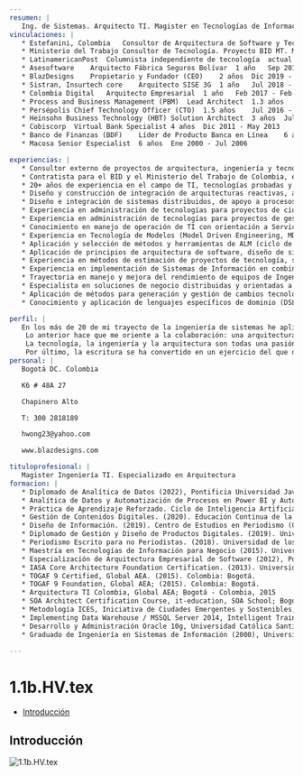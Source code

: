 ```yaml
---
resumen: |
   Ing. de Sistemas. Arquitecto TI. Magister en Tecnologías de Información para Negocio (MBIT, Uniandes). Especializado en Arquitectura de Software Empresarial (AES, Javeriana). Certificado Arquitectura de Software IASA CITAF. Certificado TOGAF 9.1 Nivel 1 y 2. Consultor Tecnologías de Información y Transformación Negocio con Tecnología. Consultor en mejoría de procesos de ingeniería. Consultor en industrialización y construcción de software y sistemas de información. Miembro de la Asociación de Arquitectos Empresariales, AEA. Miembro Global IASA, Chapter Colombia. Miembro de ACIS (Asoc. Ing. de Sistemas). Columnista independiente de Tecnología en LatinamericanPost.
vinculaciones: |
   * Estefanini, Colombia	Consultor de Arquitectura de Software y Tecnología	1 año	   actual
   * Ministerio del Trabajo	Consultor de Tecnología. Proyecto BID MT. Mercado Laboral	   2 años	Oct 2019 - Dic 2022
   * LatinamericanPost	Columnista independiente de tecnología	actual	actual
   * Asesoftware	Arquitecto Fábrica Seguros Bolívar	1 año	Sep 2019 - Sep 2020
   * BlazDesigns	Propietario y Fundador (CEO)	2 años	Dic 2019 - Dic 2021
   * Sistran, Insurtech core	Arquitecto SISE 3G	1 año	Jul 2018 - Sep 2019
   * Colombia Digital	Arquitecto Empresarial	1 año	Feb 2017 - Feb 2018
   * Process and Business Management (PBM)	Lead Architect	1.3 años	Jul 2016 - Dic 2018
   * Persépolis	Chief Technology Officer (CTO)	1.5 años	Jul 2016 - Abr 2018
   * Heinsohn Business Technology (HBT)	Solution Architect	3 años	Jul 2013 - Jun 2016
   * Cobiscorp	Virtual Bank Specialist	4 años	Dic 2011 - May 2013
   * Banco de Finanzas (BDF)	Líder de Producto Banca en Línea	6 años	Ago 2005 - Jul    2011
   * Macosa	Senior Especialist	6 años	Ene 2000 - Jul 2006

experiencias: |
   * Consultor externo de proyectos de arquitectura, ingeniería y tecnología para Estefanini, Colombia. 
   * Contratista para el BID y el Ministerio del Trabajo de Colombia, en el cargo de consultor arquitecto de software para proyectos de diseño e implementación de sistemas de información para el Programa de Fortalecimiento al Empleo y del Mercado Laboral
   * 20+ años de experiencia en el campo de TI, tecnologías probadas y nuevas, ingeniería de procesos y de sistemas, proyectos de TI
   * Diseño y construcción de integración de arquitecturas reactivas, asíncronas, orientadas a eventos
   * Diseño e integración de sistemas distribuidos, de apoyo a procesos de negocio, basados en arquitectura de componentes, servicios modulares, microservicios y SOA
   * Experiencia en administración de tecnologías para proyectos de ciudades inteligentes
   * Experiencia en administración de tecnologías para proyectos de gestión documental
   * Conocimiento en manejo de operación de TI con orientación a Servicios de TI (basados en ITIL)
   * Experiencia en Tecnología de Modelos (Model Driven Engineering, MDE) para especificación, diseño y automatización de construcción y mantenimiento de sistemas de información y software
   * Aplicación y selección de métodos y herramientas de ALM (ciclo de vida de aplicaciones de software) con énfasis en diseño
   * Aplicación de principios de arquitectura de software, diseño de sistemas: patrones convencionales y emergentes y teoría de sistemas de información
   * Experiencia en métodos de estimación de proyectos de tecnología, software, costos, calidad, relación con la Arquitectura de Software y de Negocio
   * Experiencia en implementación de Sistemas de Información en combinación de Agilismo y gerencia de proyectos, PMI (Project Management Institute)
   * Trayectoria en manejo y mejora del rendimiento de equipos de Ingeniería bajo métodos de industrialización y automatización para la construcción de software
   * Especialista en soluciones de negocio distribuidas y orientadas a sistemas de misión crítica como banca en línea, canales electrónicos, y automatización de procesos
   * Aplicación de métodos para generación y gestión de cambios tecnológicos de alto-impacto para la empresa
   * Conocimiento y aplicación de lenguajes específicos de dominio (DSL) para acelerar la comunicación y la producción de artefactos para las áreas de negocio, interesados, administradores, arquitectos y otros ingenieros

perfil: |
   En los más de 20 de mi trayecto de la ingeniería de sistemas he aplicado los procesos de la ingeniería y tecnologías para abordar retos de clientes de distintos sectores,  público, privado, bancario, financiero, seguros, fábricas de software, emprendimientos, entre otros. He estudiado los procesos y los ciclos de la ingeniería de software, he puesto en marcha tecnologías y paradigmas de desarrollo y de arquitectura. Conozco el agilismo y el desarrollo continuo, práctica a la que confiero confianza como transformadora extendida a la creación de productos y negocios. He aprendido de la gestión del portafolio de aplicaciones (Arquitectura Empresarial), y de la Dirección de TI. Los posgrados, la Academia, los colegas  ayudaron, y mucho; igual las áreas y actividades en las que he trabajado, como el diseño y gestión de servicios TI, Gobierno TI, planeación de TI, creación de oficinas de arquitectura, analítica de datos, arquitectura de información, integración de aplicaciones de empresas, análisis de los procesos de negocio, y una de mis preferidas, la ingeniería de modelos y la automatización del software, ahora impulsada la inteligencia artificial.
	Lo anterior hace que me oriente a la colaboración: una arquitectura no se hace en aislamiento. La comunicación y la colaboración son preponderante en la relación con las unidades de negocio, gerentes de proyectos, operación, jefes de infraestructura, dueños de procesos, productos, expertos de negocio, líderes funcionales, y por supuesto, con mis colegas ingenieros.
	La tecnología, la ingeniería y la arquitectura son todas una pasión, y mi trabajo. Procuro posicionarlas y tender diálogos con otras disciplinas, como la economía y los negocios. Sostengo que el software, distinto a otras construcciones, es moldeable, incremental, de naturaleza cambiante. Sé también que hay que conjugar los intereses con los resultados, incluso por fuera de los métodos formales, con el fin de entregar logros a beneficiarios, interesados, dueños de negocio, interventores, auditores; lo mismo a colegas, con quienes disfruto argumentar.
	Por último, la escritura se ha convertido en un ejercicio del que disfruto y, que no debe ser sorpresa, complementa a la perfección mi trabajo: la documentación técnica. Desde el 2018 escribo en sitios de opinión y soy columnista independiente de tecnología en LatinamericanPost.
personal: |
   Bogotá DC. Colombia

   K6 # 48A 27

   Chapinero Alto

   T: 300 2818189

   hwong23@yahoo.com

   www.blazdesigns.com

tituloprofesional: |
   Magister Ingeniería TI. Especializado en Arquitectura
formacion: |
   * Diplomado de Analítica de Datos (2022), Pontificia Universidad Javeriana. Bogotá.
   * Analítica de Datos y Automatización de Procesos en Power BI y Automate. (2021). Educación Continua de la Pontificia Universidad Javeriana. Bogotá
   * Práctica de Aprendizaje Reforzado. Ciclo de Inteligencia Artificial. (2021). Universidad de los Andes. Bogotá
   * Gestión de Contenidos Digitales. (2020). Educación Continua de la Pontificia Universidad Javeriana. Bogotá.
   * Diseño de Información. (2019). Centro de Estudios en Periodismo (CEPER). Universidad de los Andes. Bogotá.
   * Diplomado de Gestión y Diseño de Productos Digitales. (2019). Universidad Nacional. Bogotá.
   * Periodismo Escrito para no Periodistas. (2018). Universidad de los Andes. Bogotá&lt;
   * Maestría en Tecnologías de Información para Negocio (2015). Universidad de los Andes. Bogotá.
   * Especialización de Arquitectura Empresarial de Software (2012), Pontificia Universidad Javeriana. Bogotá.
   * IASA Core Architecture Foundation Certification. (2013). Universidad de los Andes; Colombia: Bogotá.
   * TOGAF 9 Certified, Global AEA. (2015). Colombia: Bogotá.
   * TOGAF 9 Foundation, Global AEA; (2015). Colombia: Bogotá.
   * Arquitectura TI Colombia, Global AEA; Bogotá - Colombia, 2015 
   * SOA Architect Certification Course, it-education, SOA School; Bogotá - Colombia, 2014. 
   * Metodología ICES, Iniciativa de Ciudades Emergentes y Sostenibles, 2016, BID - Edx.
   * Implementing Data Warehouse / MSSQL Server 2014, Intelligent Training - Colombia, 2016
   * Desarrollo y Administración Oracle 10g, Universidad Católica Santiago de Guayaquil, Guayaquil - Ecuador, Ing. Sistemas Computacionales, 2010
   * Graduado de Ingeniería en Sistemas de Información (2000), Universidad Católica Santiago de Guayaquil

---
```



# 1.1b.HV.tex

* [Introducción](#Introducción)

## Introducción

![1.1b.HV.tex][embedView]





[embedView]: /Users/hwo/gh/tex-plantll-hv/contd/tex/02n.a1.hvtex.png
[^1]: Generated: Sun Jul 14 2024 16:26:50 GMT-0500 (COT)
